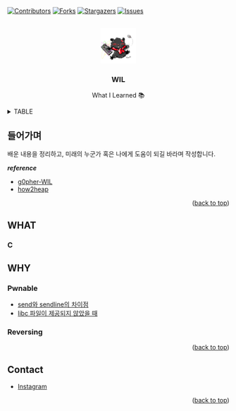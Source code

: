 <!-- PROJECT SHIELDS -->
[![Contributors][contributors-shield]][contributors-url]
[![Forks][forks-shield]][forks-url]
[![Stargazers][stars-shield]][stars-url]
[![Issues][issues-shield]][issues-url]

<!-- PROJECT LOGO -->
<br />
<div align="center">
  <a href="https://github.com/othneildrew/Best-README-Template">
    <img src="image/profile.png" alt="Logo" width="80" height="80">
  </a>
  <h3 align="center">WIL</h3>
  <p align="center">
    What I Learned 📚
  </p>
</div>


<!-- TABLE OF CONTENTS -->
<details>
  <summary>TABLE</summary>
  <ol>
    <li>
      <a href="#들어가며">들어가며</a>
    </li>
    <li>
      <a href="#WHAT">WHAT</a>
      <ul>
        <li><a href="#C">C</a></li>
      </ul>
    </li>
    <li>
      <a href="#WHY">WHY</a>
      <ul>
        <li><a href="#Pwnable">Pwnable</a></li>
        <li><a href="#Reversing">Reversing</a></li>
      </ul>
    </li>
  </ol>
</details>


<!-- ABOUT THE PROJECT -->
## 들어가며
배운 내용을 정리하고, 미래의 누군가 혹은 나에게 도움이 되길 바라며 작성합니다. 


*__reference__*
* [g0pher-WIL](https://github.com/g0pher98/WIL)
* [how2heap](https://github.com/shellphish/how2heap)

<p align="right">(<a href="#top">back to top</a>)</p>

<!-- WHAT -->
## WHAT

### C


<!-- WHY -->
## WHY

### Pwnable
* [send와 sendline의 차이점](https://github.com/kwon99/WIL/blob/main/Security/Pwnable/sendline.md)
* [libc 파일이 제공되지 않았을 때](https://github.com/kwon99/WIL/blob/main/Security/Pwnable/libc-database.md)

### Reversing


<p align="right">(<a href="#top">back to top</a>)</p>

## Contact

* [Instagram](https://www.instagram.com/kwonyounghun_0312)


<p align="right">(<a href="#top">back to top</a>)</p>


<!-- MARKDOWN LINKS & IMAGES -->
<!-- https://www.markdownguide.org/basic-syntax/#reference-style-links -->
[contributors-shield]: https://img.shields.io/github/contributors/kwon99/WIL.svg?style=for-the-badge
[contributors-url]: https://github.com/kwon99/WIL/graphs/contributors
[forks-shield]: https://img.shields.io/github/forks/kwon99/WIL.svg?style=for-the-badge
[forks-url]: https://github.com/kwon99/WIL/network/members
[stars-shield]: https://img.shields.io/github/stars/kwon99/WIL.svg?style=for-the-badge
[stars-url]: https://github.com/kwon99/WIL/stargazers
[issues-shield]: https://img.shields.io/github/issues/kwon99/WIL.svg?style=for-the-badge
[issues-url]: https://github.com/kwon99/WIL/issues
[product-screenshot]: images/screenshot.png
